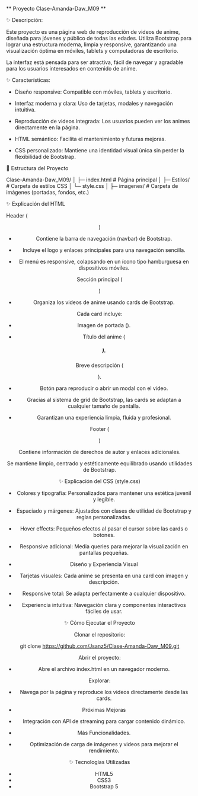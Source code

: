 ** Proyecto Clase-Amanda-Daw_M09 **

✨ Descripción:

Este proyecto es una página web de reproducción de videos de anime, diseñada para jóvenes y público de todas las edades.
Utiliza Bootstrap para lograr una estructura moderna, limpia y responsive, garantizando una visualización óptima en móviles, tablets y computadoras de escritorio.

La interfaz está pensada para ser atractiva, fácil de navegar y agradable para los usuarios interesados en contenido de anime.

✨ Características:

- Diseño responsive: Compatible con móviles, tablets y escritorio.

- Interfaz moderna y clara: Uso de tarjetas, modales y navegación intuitiva.

- Reproducción de videos integrada: Los usuarios pueden ver los animes directamente en la página.

- HTML semántico: Facilita el mantenimiento y futuras mejoras.

- CSS personalizado: Mantiene una identidad visual única sin perder la flexibilidad de Bootstrap.

📂 Estructura del Proyecto

Clase-Amanda-Daw_M09/
│
├─ index.html # Página principal
│
├─ Estilos/ # Carpeta de estilos CSS
│ └─ style.css
│
├─ imagenes/ # Carpeta de imágenes (portadas, fondos, etc.)

✨ Explicación del HTML

Header (<header>)

- Contiene la barra de navegación (navbar) de Bootstrap.

- Incluye el logo y enlaces principales para una navegación sencilla.

- El menú es responsive, colapsando en un ícono tipo hamburguesa en dispositivos móviles.

Sección principal (<main>)

- Organiza los videos de anime usando cards de Bootstrap.

Cada card incluye:

- Imagen de portada (<img>).

- Título del anime (<h5>).

Breve descripción (<p>).

- Botón para reproducir o abrir un modal con el video.

- Gracias al sistema de grid de Bootstrap, las cards se adaptan a cualquier tamaño de pantalla.

- Garantizan una experiencia limpia, fluida y profesional.

Footer (<footer>)

Contiene información de derechos de autor y enlaces adicionales.

Se mantiene limpio, centrado y estéticamente equilibrado usando utilidades de Bootstrap.

✨ Explicación del CSS (style.css)

- Colores y tipografía: Personalizados para mantener una estética juvenil y legible.

- Espaciado y márgenes: Ajustados con clases de utilidad de Bootstrap y reglas personalizadas.

- Hover effects: Pequeños efectos al pasar el cursor sobre las cards o botones.

- Responsive adicional: Media queries para mejorar la visualización en pantallas pequeñas.

- Diseño y Experiencia Visual

- Tarjetas visuales: Cada anime se presenta en una card con imagen y descripción.

- Responsive total: Se adapta perfectamente a cualquier dispositivo.

- Experiencia intuitiva: Navegación clara y componentes interactivos fáciles de usar.

✨ Cómo Ejecutar el Proyecto

Clonar el repositorio:

git clone https://github.com/Jsanz5/Clase-Amanda-Daw_M09.git

Abrir el proyecto:

- Abre el archivo index.html en un navegador moderno.

Explorar:

- Navega por la página y reproduce los videos directamente desde las cards.

- Próximas Mejoras

- Integración con API de streaming para cargar contenido dinámico.

- Más Funcionalidades.

- Optimización de carga de imágenes y videos para mejorar el rendimiento.

✨ Tecnologías Utilizadas

- HTML5
- CSS3
- Bootstrap 5
